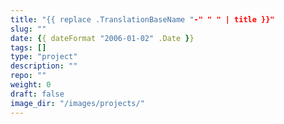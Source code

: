 ```yaml
---
title: "{{ replace .TranslationBaseName "-" " " | title }}"
slug: ""
date: {{ dateFormat "2006-01-02" .Date }}
tags: []
type: "project"
description: ""
repo: ""
weight: 0
draft: false
image_dir: "/images/projects/"
---
```

